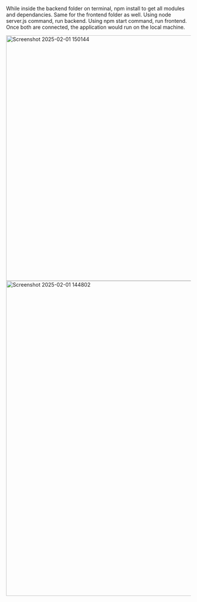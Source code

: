 While inside the backend folder on terminal, npm install to get all modules and dependancies. Same for the frontend folder as well.
Using node server.js command, run backend. Using npm start command, run frontend. 
Once both are connected, the application would run on the local machine. 




<img width="670" alt="Screenshot 2025-02-01 150144" src="https://github.com/user-attachments/assets/2d12d2c9-3c0c-4213-a5f5-3db20a402594" />


<img width="860" alt="Screenshot 2025-02-01 144802" src="https://github.com/user-attachments/assets/2c6c5449-da87-4c5a-9c8e-30f4acc305c1" />
